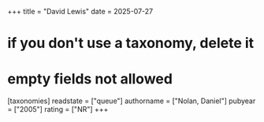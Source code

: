 +++
title = "David Lewis"
date = 2025-07-27
# if you don't use a taxonomy, delete it
# empty fields not allowed
[taxonomies]
  readstate = ["queue"]
  authorname = ["Nolan, Daniel"]
  pubyear = ["2005"]
  rating = ["NR"]
+++